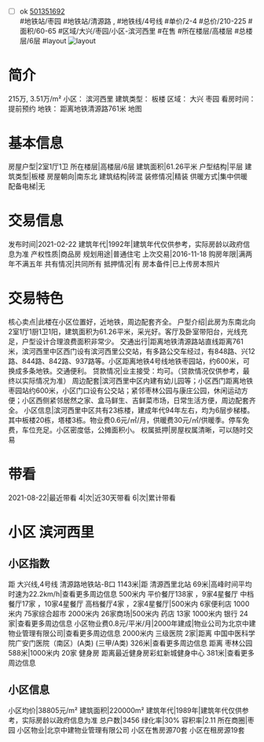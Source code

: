 - [ ] ok [501351692](https://bj.5i5j.com/ershoufang/501351692.html)  
 #地铁站/枣园 #地铁站/清源路 ,  #地铁线/4号线
#单价/2-4 #总价/210-225 #面积/60-65   #区域/大兴/枣园/小区-滨河西里 #在售 #所在楼层/高楼层 #总楼层/6层 #layout 
![layout](http://image2a.5i5j.com/bdir/layout/8eca3b380d2846af8d80ede5274379e2.jpg_P5.jpg) 
# 简介 
 215万,  3.51万/m² 
小区： 滨河西里
建筑类型： 板楼
区域： 大兴 枣园
看房时间： 提前预约
地铁： 距离地铁清源路761米 地图
# 基本信息 
 房屋户型|2室1厅1卫
所在楼层|高楼层/6层
建筑面积|61.26平米
户型结构|平层
建筑类型|板楼
房屋朝向|南东北
建筑结构|砖混
装修情况|精装
供暖方式|集中供暖
配备电梯|无
# 交易信息 
 发布时间|2021-02-22
建筑年代|1992年|建筑年代仅供参考，实际房龄以政府信息为准
产权性质|商品房
规划用途|普通住宅
上次交易|2016-11-18
购房年限|满两年不满五年
共有情况|共同所有
抵押情况|有
房本备件|已上传房本照片
# 交易特色 
 核心卖点|此楼在小区位置好，近地铁，周边配套齐全。
户型介绍|此房为东南北向2室1厅1厨1卫1阳，建筑面积为61.26平米，采光好。客厅及卧室带阳台，光线充足，户型设计合理浪费面积非常少。
交通出行|距离地铁清源路站直线距离761米，滨河西里中区西门设有滨河西里公交站，有多路公交车经过，有848路、兴12路、844路、842路、937路等。小区距离地铁4号线地铁枣园站，约600米，可换成多条地铁。交通便利。
贷款情况|业主接受：均可。（贷款情况仅供参考，最终以实际情况为准）
周边配套|滨河西里中区内建有幼儿园等；小区西门距离地铁枣园站约600米，小区门口设有公交站；紧邻枣林公园与康庄公园，休闲运动方便；小区西侧紧邻居然之家、盒马鲜生、吉鲜菜市场，日常生活方便，周边配套齐全。
小区信息|滨河西里中区共有23栋楼，建成年代94年左右，均为6层步梯楼。其中板楼20栋，塔楼3栋。物业费0.6元/㎡/月，供暖费30元/㎡/供暖季。停车免费，车位充足。小区密度低，公摊面积小。
权属抵押|房屋权属清晰，可以随时交易
# 带看 
 2021-08-22|最近带看	 4|次|近30天带看	 6|次|累计带看
# 小区 滨河西里
## 小区指数 
 距 大兴线,4号线 清源路地铁站-B口 1143米|距 清源西里北站 69米|高峰时间平均时速为22.2km/h|查看更多周边信息
500米内 平价餐厅138家 ，9家4星餐厅
中档餐厅17家 ，10家4星餐厅
高档餐厅4家 ，2家4星餐厅|500米内 6家便利店
1000米内 75家综合超市
2000米内 26家商场|500米内 药店 13家
1000米内 银行 24家|查看更多周边信息
小区物业费0.8元/平米/月|2000年建成|物业公司为北京中建物业管理有限公司|查看更多周边信息
2000米内 三级医院 2家|距离 中国中医科学院广安门医院（南区）(A类) (三甲/A类) 326米|查看更多周边信息
距离 枣林公园 588米|1000米内 20家 健身房
距离最近健身房彩虹新城健身中心 381米|查看更多周边信息
## 小区信息 
 小区均价|38805元/m²
建筑面积|220000m²
建筑年代|1989年|建筑年代仅供参考，实际房龄以政府信息为准
总户数|3456
绿化率|30%
容积率|2.11
所在商圈|枣园
小区物业|北京中建物业管理有限公司
小区在售房源70套
小区在租房源19套
